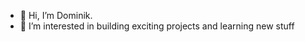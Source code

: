 - 👋 Hi, I’m Dominik.
- 👀 I’m interested in building exciting projects and learning new stuff


<!---
dmnktrb/dmnktrb is a ✨ special ✨ repository because its `README.md` (this file) appears on your GitHub profile.
You can click the Preview link to take a look at your changes.
--->

